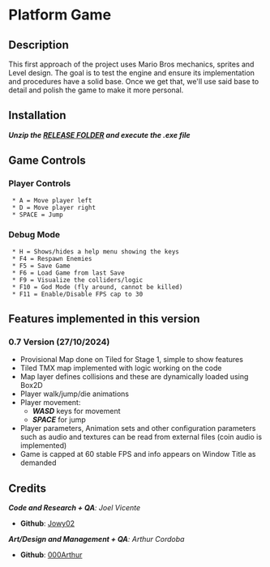 # Platform Game
## Description
This first approach of the project uses Mario Bros mechanics, sprites and Level design. The goal is to test the engine and ensure its implementation and procedures have a solid base. Once we get that, we'll use said base to detail and polish the game to make it more personal.

## Installation
**_Unzip the [RELEASE FOLDER](https://github.com/Jowy02/PlatformGame/releases) and execute the .exe file_**

## Game Controls
### Player Controls
     * A = Move player left
     * D = Move player right
     * SPACE = Jump

### Debug Mode
     * H = Shows/hides a help menu showing the keys
     * F4 = Respawn Enemies
     * F5 = Save Game
     * F6 = Load Game from last Save
     * F9 = Visualize the colliders/logic
     * F10 = God Mode (fly around, cannot be killed)
     * F11 = Enable/Disable FPS cap to 30
 
## Features implemented in this version
### 0.7 Version (27/10/2024)
* Provisional Map done on Tiled for Stage 1, simple to show features
* Tiled TMX map implemented with logic working on the code
* Map layer defines collisions and these are dynamically loaded using Box2D
* Player walk/jump/die animations
* Player movement:
     * **_WASD_** keys for movement
     * **_SPACE_** for jump
* Player parameters, Animation sets and other configuration parameters such as audio and textures can be read from external files (coin audio is implemented)
* Game is capped at 60 stable FPS and info appears on Window Title as demanded

## Credits
_**Code and Research + QA**: Joel Vicente_
* **Github**: [Jowy02](https://github.com/Jowy02)

_**Art/Design and Management + QA**: Arthur Cordoba_
* **Github**: [000Arthur](https://github.com/000Arthur)
